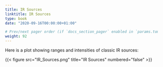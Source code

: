 ```yaml
---
title: IR Sources
linktitle: IR Sources
type: book
date: "2020-09-16T00:00:00+01:00"

# Prev/next pager order (if `docs_section_pager` enabled in `params.toml`)
weight: 92
---
```



Here is a plot showing ranges and intensities of classic IR sources:


 
 
 
{{< figure src="IR_Sources.png" title="IR Sources" numbered="false" >}}
